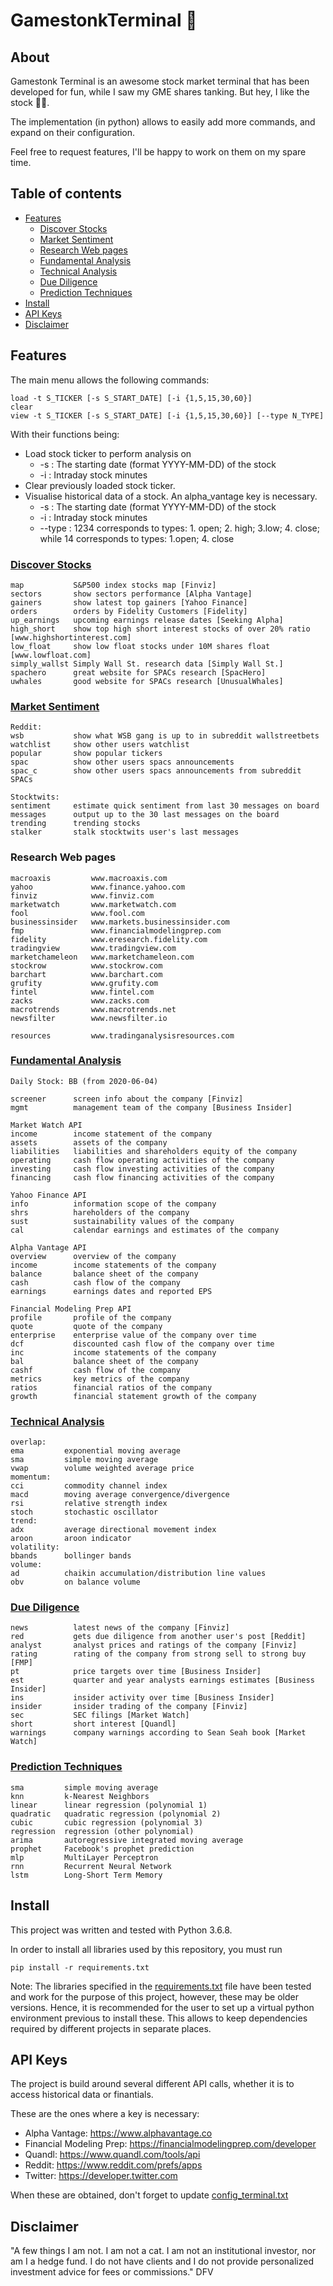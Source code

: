 # GamestonkTerminal 🚀

## About

Gamestonk Terminal is an awesome stock market terminal that has been developed for fun, while I saw my GME shares tanking. But hey, I like the stock 💎🙌.

The implementation (in python) allows to easily add more commands, and expand on their configuration.

Feel free to request features, I'll be happy to work on them on my spare time.

## Table of contents

* [Features](#Features)
  * [Discover Stocks](#Discover_Stocks)
  * [Market Sentiment](#Market_Sentiment)
  * [Research Web pages](#Research_Web_pages)
  * [Fundamental Analysis](#Fundamental_Analysis)
  * [Technical Analysis](#Technical_Analysis)
  * [Due Diligence](#Due_Diligence)
  * [Prediction Techniques](#Prediction_Techniques)
* [Install](#Install)
* [API Keys](#API_Keys)
* [Disclaimer](#Disclaimer)

## Features <a name="Features"></a>

The main menu allows the following commands:
```
load -t S_TICKER [-s S_START_DATE] [-i {1,5,15,30,60}]
clear
view -t S_TICKER [-s S_START_DATE] [-i {1,5,15,30,60}] [--type N_TYPE]
```
With their functions being:
   * Load stock ticker to perform analysis on
     * -s : The starting date (format YYYY-MM-DD) of the stock
     * -i : Intraday stock minutes 
   * Clear previously loaded stock ticker.
   * Visualise historical data of a stock. An alpha_vantage key is necessary.
     * -s : The starting date (format YYYY-MM-DD) of the stock
     * -i : Intraday stock minutes
     * --type : 1234 corresponds to types: 1. open; 2. high; 3.low; 4. close; while 14 corresponds to types: 1.open; 4. close

### [Discover Stocks](discovery/README.md) <a name="Discover_Stocks"></a>
```
map           S&P500 index stocks map [Finviz]
sectors       show sectors performance [Alpha Vantage]
gainers       show latest top gainers [Yahoo Finance]
orders        orders by Fidelity Customers [Fidelity]
up_earnings   upcoming earnings release dates [Seeking Alpha]
high_short    show top high short interest stocks of over 20% ratio [www.highshortinterest.com]
low_float     show low float stocks under 10M shares float [www.lowfloat.com]
simply_wallst Simply Wall St. research data [Simply Wall St.]
spachero      great website for SPACs research [SpacHero]
uwhales       good website for SPACs research [UnusualWhales]
```

### [Market Sentiment](sentiment/README.md) <a name="Market_Sentiment"></a>
```
Reddit:
wsb           show what WSB gang is up to in subreddit wallstreetbets
watchlist     show other users watchlist
popular       show popular tickers
spac          show other users spacs announcements
spac_c        show other users spacs announcements from subreddit SPACs

Stocktwits:
sentiment     estimate quick sentiment from last 30 messages on board
messages      output up to the 30 last messages on the board
trending      trending stocks
stalker       stalk stocktwits user's last messages
```

### Research Web pages <a name="Research_Web_pages"></a>
```
macroaxis         www.macroaxis.com
yahoo             www.finance.yahoo.com
finviz            www.finviz.com
marketwatch       www.marketwatch.com
fool              www.fool.com
businessinsider   www.markets.businessinsider.com
fmp               www.financialmodelingprep.com
fidelity          www.eresearch.fidelity.com
tradingview       www.tradingview.com
marketchameleon   www.marketchameleon.com
stockrow          www.stockrow.com
barchart          www.barchart.com
grufity           www.grufity.com
fintel            www.fintel.com
zacks             www.zacks.com
macrotrends       www.macrotrends.net
newsfilter        www.newsfilter.io

resources         www.tradinganalysisresources.com
```

### [Fundamental Analysis](fundamental_analysis/README.md) <a name="Fundamental_Analysis"></a>
```
Daily Stock: BB (from 2020-06-04)

screener      screen info about the company [Finviz]
mgmt          management team of the company [Business Insider]

Market Watch API
income        income statement of the company
assets        assets of the company
liabilities   liabilities and shareholders equity of the company
operating     cash flow operating activities of the company
investing     cash flow investing activities of the company
financing     cash flow financing activities of the company

Yahoo Finance API
info          information scope of the company
shrs          hareholders of the company
sust          sustainability values of the company
cal           calendar earnings and estimates of the company

Alpha Vantage API
overview      overview of the company
income        income statements of the company
balance       balance sheet of the company
cash          cash flow of the company
earnings      earnings dates and reported EPS

Financial Modeling Prep API
profile       profile of the company
quote         quote of the company
enterprise    enterprise value of the company over time
dcf           discounted cash flow of the company over time
inc           income statements of the company
bal           balance sheet of the company
cashf         cash flow of the company
metrics       key metrics of the company
ratios        financial ratios of the company
growth        financial statement growth of the company
```

### [Technical Analysis](technical_analysis/README.md) <a name="Technical_Analysis"></a>
```
overlap:
ema         exponential moving average
sma         simple moving average
vwap        volume weighted average price
momentum:
cci         commodity channel index
macd        moving average convergence/divergence
rsi         relative strength index
stoch       stochastic oscillator
trend:
adx         average directional movement index
aroon       aroon indicator
volatility:
bbands      bollinger bands
volume:
ad          chaikin accumulation/distribution line values
obv         on balance volume
```

### [Due Diligence](due_diligence/README.md) <a name="Due_Diligence"></a>
```
news          latest news of the company [Finviz]
red           gets due diligence from another user's post [Reddit]
analyst       analyst prices and ratings of the company [Finviz]
rating        rating of the company from strong sell to strong buy [FMP]
pt            price targets over time [Business Insider]
est           quarter and year analysts earnings estimates [Business Insider]
ins           insider activity over time [Business Insider]
insider       insider trading of the company [Finviz]
sec           SEC filings [Market Watch]
short         short interest [Quandl]
warnings      company warnings according to Sean Seah book [Market Watch]
```

### [Prediction Techniques](prediction_techniques/README.md) <a name="Prediction_Techniques"></a>
```
sma         simple moving average
knn         k-Nearest Neighbors
linear      linear regression (polynomial 1)
quadratic   quadratic regression (polynomial 2)
cubic       cubic regression (polynomial 3)
regression  regression (other polynomial)
arima       autoregressive integrated moving average
prophet     Facebook's prophet prediction
mlp         MultiLayer Perceptron
rnn         Recurrent Neural Network
lstm        Long-Short Term Memory
```

## Install <a name="Install"></a>

This project was written and tested with Python 3.6.8.

In order to install all libraries used by this repository, you must run
```
pip install -r requirements.txt
```

Note: The libraries specified in the [requirements.txt](/requirements.txt) file have been tested and work for the purpose of this project, however, these may be older versions. Hence, it is recommended for the user to set up a virtual python environment previous to install these. This allows to keep dependencies required by different projects in separate places.


## API Keys <a name="API_Keys"></a>

The project is build around several different API calls, whether it is to access historical data or finantials.

These are the ones where a key is necessary:
  * Alpha Vantage: https://www.alphavantage.co
  * Financial Modeling Prep: https://financialmodelingprep.com/developer
  * Quandl: https://www.quandl.com/tools/api
  * Reddit: https://www.reddit.com/prefs/apps
  * Twitter: https://developer.twitter.com

When these are obtained, don't forget to update [config_terminal.txt](/config_terminal.py)

## Disclaimer <a name="Disclaimer"></a>

"A few things I am not. I am not a cat. I am not an institutional investor, nor am I a hedge fund. I do not have clients and I do not provide personalized investment advice for fees or commissions." DFV
